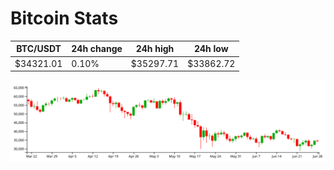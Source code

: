 # Bitcoin Stats

BTC/USDT|24h change|24h high|24h low|
|---|---|---|---|
|$34321.01|0.10%|$35297.71|$33862.72|

<img src="./chart.svg">
